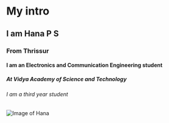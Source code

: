 # My intro 

## I am Hana P S
### From Thrissur
#### I am an Electronics and Communication Engineering student
##### At Vidya Academy of Science and Technology
###### I am a third year student
![Image of Hana](https://drive.google.com/file/d/1SvBFqUFSdfgKtjGQDEiXLczGioOrADN2/view?usp=sharing)

